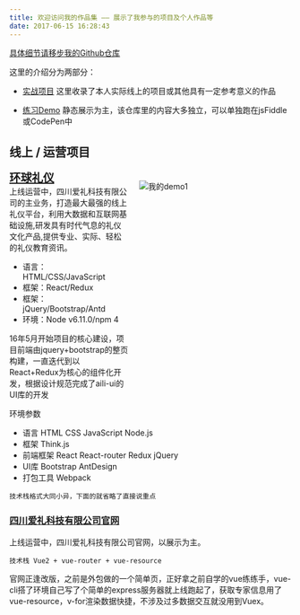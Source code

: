 ```yaml
---
title: 欢迎访问我的作品集 —— 展示了我参与的项目及个人作品等
date: 2017-06-15 16:28:43
---
```


[具体细节请移步我的Github仓库](https://github.com/Fridolph)

这里的介绍分为两部分：

* [实战项目](https://github.com/Fridolph/my-program) 这里收录了本人实际线上的项目或其他具有一定参考意义的作品

* [练习Demo](https://github.com/Fridolph/my-demo) 静态展示为主，该仓库里的内容大多独立，可以单独跑在jsFiddle或CodePen中

<style>
@media (min-width: 600px) {
  .item {display: flex;}  
}
.item .item-content{flex: 0 0 1;margin: 10px;padding: 10px;}
.item .item-img{flex: 0 0 50%;margin: 10px;padding: 10px;}

.content-title {font-size: 20px;font-weight:bold;}
</style>

## 线上 / 运营项目

<div class="item">
  <div classs="item-content">
    <div class="content-title"><a href="https://www.liyi.top">环球礼仪</a></div>
    <div class="content-desc">上线运营中，四川爱礼科技有限公司的主业务，打造最大最强的线上礼仪平台，利用大数据和互联网基础设施,研发具有时代气息的礼仪文化产品,提供专业、实际、轻松的礼仪教育资讯。</div><ul class="content-dev"><li>语言：HTML/CSS/JavaScript</li><li>框架：React/Redux</li><li>框架：jQuery/Bootstrap/Antd</li><li>环境：Node v6.11.0/npm 4</li></ul><div class="content-my">16年5月开始项目的核心建设，项目前端由jquery+bootstrap的整页构建，一直迭代到以React+Redux为核心的组件化开发，根据设计规范完成了aili-ui的UI库的开发</div>
  </div>
  <div class="item-img">
    <img src="https://img1.doubanio.com/lpic/s29478358.jpg" alt="我的demo1" />
  </div>
</div>


环境参数
* 语言 HTML CSS JavaScript Node.js
* 框架 Think.js
* 前端框架 React React-router Redux jQuery
* UI库 Bootstrap AntDesign
* 打包工具 Webpack

`技术栈格式大同小异，下面的就省略了直接说重点`

### [四川爱礼科技有限公司官网](http://www.ili.top) 
上线运营中，四川爱礼科技有限公司官网，以展示为主。

`技术栈 Vue2 + vue-router + vue-resource`

官网正逢改版，之前是外包做的一个简单页，正好拿之前自学的vue练练手，vue-cli搭了环境自己写了个简单的express服务器就上线跑起了，获取专家信息用了vue-resource，v-for渲染数据快捷，不涉及过多数据交互就没用到Vuex。